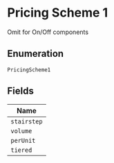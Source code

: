 
# Pricing Scheme 1

Omit for On/Off components

## Enumeration

`PricingScheme1`

## Fields

| Name |
|  --- |
| `stairstep` |
| `volume` |
| `perUnit` |
| `tiered` |

